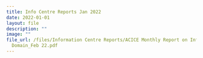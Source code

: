 ```yaml
---
title: Info Centre Reports Jan 2022
date: 2022-01-01
layout: file
description: ""
image: ""
file_url: /files/Information Centre Reports/ACICE Monthly Report on Info
  Domain_Feb 22.pdf
---
```

